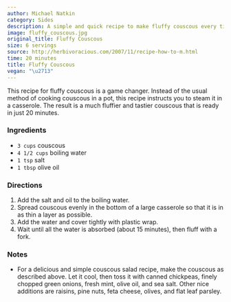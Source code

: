 ```yaml
---
author: Michael Natkin
category: Sides
description: A simple and quick recipe to make fluffy couscous every time.
image: fluffy_couscous.jpg
original_title: Fluffy Couscous
size: 6 servings
source: http://herbivoracious.com/2007/11/recipe-how-to-m.html
time: 20 minutes
title: Fluffy Couscous
vegan: "\u2713"
---
```


This recipe for fluffy couscous is a game changer. Instead of the usual method of cooking couscous in a pot, this recipe instructs you to steam it in a casserole. The result is a much fluffier and tastier couscous that is ready in just 20 minutes.

### Ingredients

* `3 cups` couscous
* `4 1/2 cups` boiling water
* `1 tsp` salt
* `1 tbsp` olive oil

### Directions

1. Add the salt and oil to the boiling water.
2. Spread couscous evenly in the bottom of a large casserole so that it is in as thin a layer as possible.
3. Add the water and cover tightly with plastic wrap.
4. Wait until all the water is absorbed (about 15 minutes), then fluff with a fork.

### Notes

- For a delicious and simple couscous salad recipe, make the couscous as described above. Let it cool, then toss it with canned chickpeas, finely chopped green onions, fresh mint, olive oil, and sea salt. Other nice additions are raisins, pine nuts, feta cheese, olives, and flat leaf parsley.
